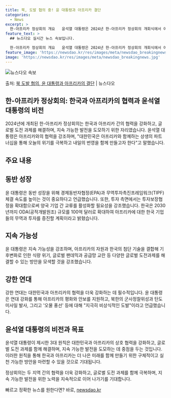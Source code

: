 ```yaml
---
title: 북, 도발 협의 중! 윤 대통령과 아프리카 결단
categories:
  - News
excerpt: >
  한-아프리카 정상회의 개요   윤석열 대통령은 2024년 한-아프리카 정상회의 개회식에서 아프리카와의 협력을…
feature_text: >
  ## 뉴스다오 실시간 뉴스 속보입니다.

  한-아프리카 정상회의 개요   윤석열 대통령은 2024년 한-아프리카 정상회의 개회식에서 아프리카와의 협력을…
feature_image: 'https://newsdao.kr/res/images/meta/newsdao_breakingnews.jpg'
image: 'https://newsdao.kr/res/images/meta/newsdao_breakingnews.jpg'
---
```


![뉴스다오 속보](https://newsdao.kr/res/images/meta/newsdao_breakingnews.jpg)

<p>출처: <a href="https://newsdao.kr/4072" rel="dofollow">북 도발 협의, 윤 대통령과 아프리카의 결단</a> | 뉴스다오</p>

## 한-아프리카 정상회의: 한국과 아프리카의 협력과 윤석열 대통령의 비전

2024년에 개최된 한-아프리카 정상회의는 한국과 아프리카 간의 협력을 강화하고, 글로벌 도전 과제를 해결하며, 지속 가능한 발전을 도모하기 위한 자리였습니다. 윤석열 대통령은 아프리카와의 협력을 강조하며, "대한민국은 아프리카와 함께하는 상생의 파트너십을 통해 오늘의 위기를 극복하고 내일의 번영을 함께 만들고자 한다"고 말했습니다. 

## 주요 내용
## 동반 성장
윤 대통령은 동반 성장을 위해 경제동반자협정(EPA)과 무역투자촉진프레임워크(TIPF) 체결 속도를 높이는 것이 중요하다고 언급했습니다. 또한, 투자 측면에서는 투자보장협정을 확대함으로써 양국 기업 간 교류를 활성화할 필요성을 강조했습니다. 한국은 2030년까지 ODA(공적개발원조) 규모를 100억 달러로 확대하여 아프리카에 대한 한국 기업들의 무역과 투자를 증진할 계획이라고 밝혔습니다.

## 지속 가능성
윤 대통령은 지속 가능성을 강조하며, 아프리카의 자원과 한국의 첨단 기술을 결합해 기후변화로 인한 식량 위기, 글로벌 팬데믹과 공급망 교란 등 다양한 글로벌 도전과제를 해결할 수 있는 방안을 모색할 것을 강조했습니다. 

## 강한 연대
강한 연대는 대한민국과 아프리카의 협력을 더욱 강화하는 데 필수적입니다. 윤 대통령은 연대 강화를 통해 아프리카의 평화와 안보를 지원하고, 북한의 군사정찰위성과 탄도미사일 발사, 그리고 '오물 풍선' 등에 대해 "지극히 비상식적인 도발"이라고 언급했습니다.

## 윤석열 대통령의 비전과 목표
윤석열 대통령이 제시한 3대 원칙은 대한민국과 아프리카의 상호 협력을 강화하고, 글로벌 도전 과제를 함께 해결하며, 지속 가능한 발전을 도모하는 데 중점을 두는 것입니다. 이러한 원칙을 통해 한국과 아프리카는 더 나은 미래를 함께 만들기 위한 구체적이고 실천 가능한 방안을 마련할 수 있을 것으로 기대됩니다. 

정상회의는 두 지역 간의 협력을 더욱 강화하고, 글로벌 도전 과제를 함께 극복하며, 지속 가능한 발전을 위한 노력을 지속적으로 이어 나가기를 기대합니다.  

빠르고 정확한 뉴스를 원한다면? 바로, <a href="https://newsdao.kr" rel="dofollow">newsdao.kr</a>


